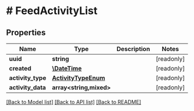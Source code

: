 # # FeedActivityList

## Properties

Name | Type | Description | Notes
------------ | ------------- | ------------- | -------------
**uuid** | **string** |  | [readonly]
**created** | [**\DateTime**](\DateTime.md) |  | [readonly]
**activity_type** | [**ActivityTypeEnum**](ActivityTypeEnum.md) |  | [readonly]
**activity_data** | **array<string,mixed>** |  | [readonly]

[[Back to Model list]](../../README.md#models) [[Back to API list]](../../README.md#endpoints) [[Back to README]](../../README.md)
